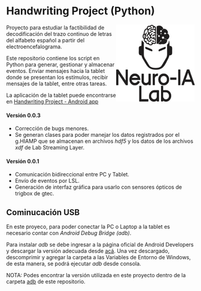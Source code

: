 # Handwriting Project (Python)

<img align="right" src="neuroialogo.png" alt="Neuro-IA Lab" width="210">

Proyecto para estudiar la factibilidad de decodificación del trazo continuo de letras del alfabeto español a partir del electroencefalograma.

Este repositorio contiene los script en Python para generar, gestionar y almacenar eventos. Enviar mensajes hacia la tablet donde se presentan los estímulos, recibir mensajes de la tablet, entre otras tareas.

La aplicación de la tablet puede encontrarse en [Handwriting Project - Android app](https://github.com/lucasbaldezzari/handwritingrecording)

#### Versión 0.0.3

- Corrección de bugs menores.
- Se generan clases para poder manejar los datos registrados por el g.HIAMP que se almacenan en archivos _hdf5_ y los datos de los archivos _xdf_ de Lab Streaming Layer. 

#### Versión 0.0.1

- Comunicación bidireccional entre PC y Tablet.
- Envío de eventos por LSL.
- Generación de interfaz gráfica para usarlo con sensores ópticos de trigbox de gtec.

## Cominucación USB

En este proyeco, para poder conectar la PC o Laptop a la tablet es necesario contar con *Android Debug Bridge (adb)*.

Para instalar *adb* se debe ingresar a la página oficial de Android Developers y descargar la versión adecuada desde [acá](https://developer.android.com/tools/releases/platform-tools). Una vez descargado, descomprimir y agregar la carpeta a las Variables de Entorno de Windows, de esta manera, se podrá ejecutar *adb* desde consola.

NOTA: Podes encontrar la versión utilizada en este proyecto dentro de la carpeta [adb]() de este repositorio.